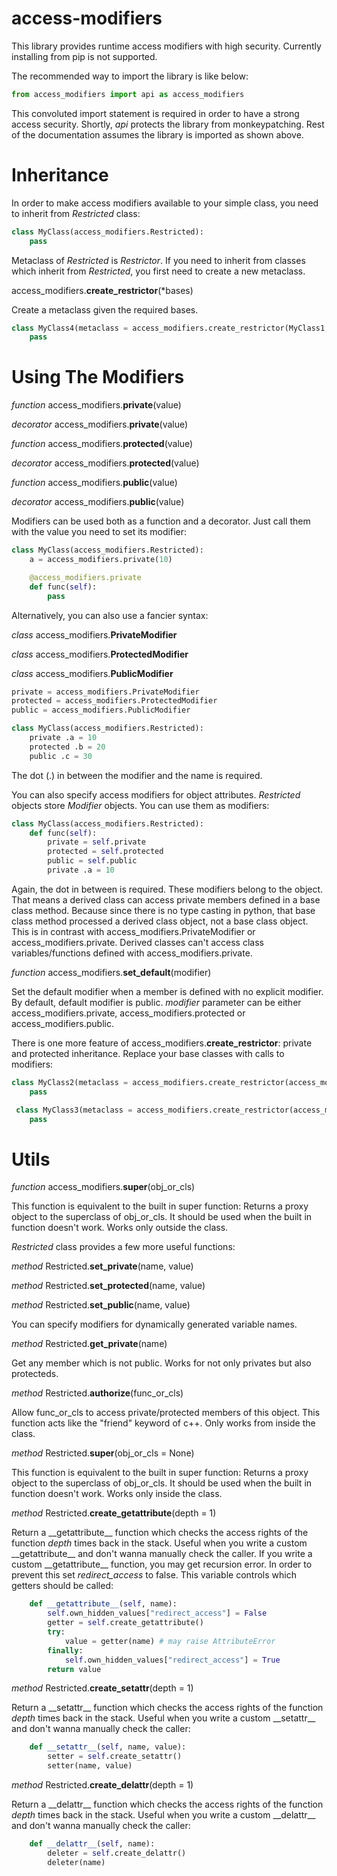 # access-modifiers
This library provides runtime access modifiers with high security. Currently installing from pip is not supported.

The recommended way to import the library is like below:
```python
from access_modifiers import api as access_modifiers
```
This convoluted import statement is required in order to have a strong access security. Shortly, _api_ protects the library from monkeypatching. Rest of the documentation assumes the library is imported as shown above.

# Inheritance
In order to make access modifiers available to your simple class, you need to inherit from _Restricted_ class:
```python
class MyClass(access_modifiers.Restricted):
    pass
```
Metaclass of _Restricted_ is _Restrictor_.
If you need to inherit from classes which inherit from _Restricted_, you first need to create a new metaclass.

access_modifiers.**create_restrictor**(*bases)

Create a metaclass given the required bases.
```python
class MyClass4(metaclass = access_modifiers.create_restrictor(MyClass1, MyClass2, MyClass3)):
    pass
```

# Using The Modifiers
_function_ access_modifiers.**private**(value)

_decorator_ access_modifiers.**private**(value)

_function_ access_modifiers.**protected**(value)

_decorator_ access_modifiers.**protected**(value)

_function_ access_modifiers.**public**(value)

_decorator_ access_modifiers.**public**(value)

Modifiers can be used both as a function and a decorator. Just call them with the value you need to set its modifier:
```python
class MyClass(access_modifiers.Restricted):
    a = access_modifiers.private(10) 

    @access_modifiers.private
    def func(self):
        pass
```
Alternatively, you can also use a fancier syntax:

_class_ access_modifiers.**PrivateModifier**

_class_ access_modifiers.**ProtectedModifier**

_class_ access_modifiers.**PublicModifier**
```python
private = access_modifiers.PrivateModifier
protected = access_modifiers.ProtectedModifier
public = access_modifiers.PublicModifier

class MyClass(access_modifiers.Restricted):
    private .a = 10
    protected .b = 20
    public .c = 30
```
The dot (.) in between the modifier and the name is required.

You can also specify access modifiers for object attributes. _Restricted_ objects store _Modifier_ objects. 
You can use them as modifiers:
```python
class MyClass(access_modifiers.Restricted):
    def func(self):
        private = self.private 
        protected = self.protected
        public = self.public 
        private .a = 10
```
Again, the dot in between is required. These modifiers belong to the object. That means a derived class can access private members defined in a base class method. 
Because since there is no type casting in python, that base class method processed a derived class object, not a base class object. 
This is in contrast with access_modifiers.PrivateModifier or access_modifiers.private. Derived classes can't access class variables/functions defined with access_modifiers.private. 

_function_ access_modifiers.**set_default**(modifier)

Set the default modifier when a member is defined with no explicit modifier. By default, default modifier is public. 
_modifier_ parameter can be either access_modifiers.private, access_modifiers.protected or access_modifiers.public.

There is one more feature of access_modifiers.**create_restrictor**: private and protected inheritance. Replace your base classes with calls to modifiers:
```python
class MyClass2(metaclass = access_modifiers.create_restrictor(access_modifiers.private(MyClass))):
    pass

 class MyClass3(metaclass = access_modifiers.create_restrictor(access_modifiers.protected(MyClass))):
    pass
```
# Utils
_function_ access_modifiers.**super**(obj_or_cls)

This function is equivalent to the built in super function: Returns a proxy object to the superclass of obj_or_cls. It should be used when the built in function doesn't work. Works only outside the class.

_Restricted_ class provides a few more useful functions:

_method_ Restricted.**set_private**(name, value)

_method_ Restricted.**set_protected**(name, value)

_method_ Restricted.**set_public**(name, value)

You can specify modifiers for dynamically generated variable names.

_method_ Restricted.**get_private**(name)

Get any member which is not public. Works for not only privates but also protecteds.

_method_ Restricted.**authorize**(func_or_cls)

Allow func_or_cls to access private/protected members of this object. This function acts like the "friend" keyword of c++. Only works from inside the class.

_method_ Restricted.**super**(obj_or_cls = None)

This function is equivalent to the built in super function: Returns a proxy object to the superclass of obj_or_cls. It should be used when the built in function doesn't work. Works only inside the class.

_method_ Restricted.**create_getattribute**(depth = 1)

Return a \_\_getattribute__ function which checks the access rights of the function _depth_ times back in the stack. 
Useful when you write a custom \_\_getattribute__ and don't wanna manually check the caller. If you write a custom \_\_getattribute__ function, you may get recursion error. 
In order to prevent this set _redirect_access_ to false. This variable controls which getters should be called:
```python
    def __getattribute__(self, name):
        self.own_hidden_values["redirect_access"] = False
        getter = self.create_getattribute()
        try:
            value = getter(name) # may raise AttributeError           
        finally:
            self.own_hidden_values["redirect_access"] = True
        return value
```

_method_ Restricted.**create_setattr**(depth = 1)

Return a \_\_setattr__ function which checks the access rights of the function _depth_ times back in the stack. 
Useful when you write a custom \_\_setattr__ and don't wanna manually check the caller:
```python
    def __setattr__(self, name, value):
        setter = self.create_setattr()
        setter(name, value)
```
_method_ Restricted.**create_delattr**(depth = 1)

Return a \_\_delattr__ function which checks the access rights of the function _depth_ times back in the stack. 
Useful when you write a custom \_\_delattr__ and don't wanna manually check the caller:
```python
    def __delattr__(self, name):
        deleter = self.create_delattr()
        deleter(name)
```

